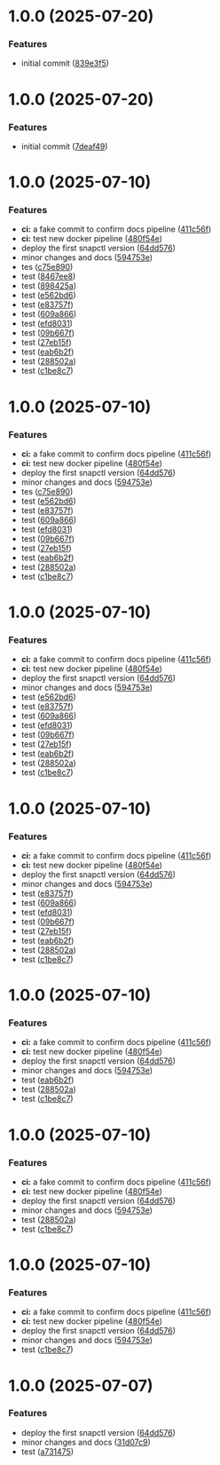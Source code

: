 # 1.0.0 (2025-07-20)


### Features

* initial commit ([839e3f5](https://github.com/open-sori/snapctl/commit/839e3f58edf2ccf1bfa6b2353d2a69a5bc455bc9))

# 1.0.0 (2025-07-20)


### Features

* initial commit ([7deaf49](https://github.com/open-sori/snapctl/commit/7deaf49856c655883797a4fd4b04b3460a835ab9))

# 1.0.0 (2025-07-10)


### Features

* **ci:** a fake commit to confirm docs pipeline ([411c56f](https://github.com/open-sori/snapctl/commit/411c56fab5f83c1b0fd9f9aa3cb12a9e5c61676d))
* **ci:** test new docker pipeline ([480f54e](https://github.com/open-sori/snapctl/commit/480f54e20aa19b1e6ecaacb1d0c3fd17a5cdce5f))
* deploy the first snapctl version ([64dd576](https://github.com/open-sori/snapctl/commit/64dd576db717b358721537be977fe7fe39f40af3))
* minor changes and docs ([594753e](https://github.com/open-sori/snapctl/commit/594753ec3e6f2d9fde9a2a01ccb82f29af7cb511))
* tes ([c75e890](https://github.com/open-sori/snapctl/commit/c75e8906775a2a3efa01d85225aebe1ea024ddd1))
* test ([8467ee8](https://github.com/open-sori/snapctl/commit/8467ee85a4a39916b8830fc61062302a3b354d9b))
* test ([898425a](https://github.com/open-sori/snapctl/commit/898425af4548780d2952f412171eb3a22325e542))
* test ([e562bd6](https://github.com/open-sori/snapctl/commit/e562bd68ed153b5d076222a97042a21720941e72))
* test ([e83757f](https://github.com/open-sori/snapctl/commit/e83757f2918af0e7c23d917dd385cfeb0f07511d))
* test ([609a866](https://github.com/open-sori/snapctl/commit/609a86667ee72da19e1cac03478ec594fffa9e4b))
* test ([efd8031](https://github.com/open-sori/snapctl/commit/efd8031166c0ddbe69bf3fa273bef29aff9c7397))
* test ([09b667f](https://github.com/open-sori/snapctl/commit/09b667f251e219ee5018a547e8f3f3560f35b988))
* test ([27eb15f](https://github.com/open-sori/snapctl/commit/27eb15f350a8054a72abf5b874c4aadee76c8b6c))
* test ([eab6b2f](https://github.com/open-sori/snapctl/commit/eab6b2facc2845d7c5fa0a4cd8fc60b70da0f0ba))
* test ([288502a](https://github.com/open-sori/snapctl/commit/288502a27cd4ee616fbc9265d7fd67033db4712d))
* test ([c1be8c7](https://github.com/open-sori/snapctl/commit/c1be8c7e2a7e2e16789ee76c1f48e05ee3463c75))

# 1.0.0 (2025-07-10)


### Features

* **ci:** a fake commit to confirm docs pipeline ([411c56f](https://github.com/open-sori/snapctl/commit/411c56fab5f83c1b0fd9f9aa3cb12a9e5c61676d))
* **ci:** test new docker pipeline ([480f54e](https://github.com/open-sori/snapctl/commit/480f54e20aa19b1e6ecaacb1d0c3fd17a5cdce5f))
* deploy the first snapctl version ([64dd576](https://github.com/open-sori/snapctl/commit/64dd576db717b358721537be977fe7fe39f40af3))
* minor changes and docs ([594753e](https://github.com/open-sori/snapctl/commit/594753ec3e6f2d9fde9a2a01ccb82f29af7cb511))
* tes ([c75e890](https://github.com/open-sori/snapctl/commit/c75e8906775a2a3efa01d85225aebe1ea024ddd1))
* test ([e562bd6](https://github.com/open-sori/snapctl/commit/e562bd68ed153b5d076222a97042a21720941e72))
* test ([e83757f](https://github.com/open-sori/snapctl/commit/e83757f2918af0e7c23d917dd385cfeb0f07511d))
* test ([609a866](https://github.com/open-sori/snapctl/commit/609a86667ee72da19e1cac03478ec594fffa9e4b))
* test ([efd8031](https://github.com/open-sori/snapctl/commit/efd8031166c0ddbe69bf3fa273bef29aff9c7397))
* test ([09b667f](https://github.com/open-sori/snapctl/commit/09b667f251e219ee5018a547e8f3f3560f35b988))
* test ([27eb15f](https://github.com/open-sori/snapctl/commit/27eb15f350a8054a72abf5b874c4aadee76c8b6c))
* test ([eab6b2f](https://github.com/open-sori/snapctl/commit/eab6b2facc2845d7c5fa0a4cd8fc60b70da0f0ba))
* test ([288502a](https://github.com/open-sori/snapctl/commit/288502a27cd4ee616fbc9265d7fd67033db4712d))
* test ([c1be8c7](https://github.com/open-sori/snapctl/commit/c1be8c7e2a7e2e16789ee76c1f48e05ee3463c75))

# 1.0.0 (2025-07-10)


### Features

* **ci:** a fake commit to confirm docs pipeline ([411c56f](https://github.com/open-sori/snapctl/commit/411c56fab5f83c1b0fd9f9aa3cb12a9e5c61676d))
* **ci:** test new docker pipeline ([480f54e](https://github.com/open-sori/snapctl/commit/480f54e20aa19b1e6ecaacb1d0c3fd17a5cdce5f))
* deploy the first snapctl version ([64dd576](https://github.com/open-sori/snapctl/commit/64dd576db717b358721537be977fe7fe39f40af3))
* minor changes and docs ([594753e](https://github.com/open-sori/snapctl/commit/594753ec3e6f2d9fde9a2a01ccb82f29af7cb511))
* test ([e562bd6](https://github.com/open-sori/snapctl/commit/e562bd68ed153b5d076222a97042a21720941e72))
* test ([e83757f](https://github.com/open-sori/snapctl/commit/e83757f2918af0e7c23d917dd385cfeb0f07511d))
* test ([609a866](https://github.com/open-sori/snapctl/commit/609a86667ee72da19e1cac03478ec594fffa9e4b))
* test ([efd8031](https://github.com/open-sori/snapctl/commit/efd8031166c0ddbe69bf3fa273bef29aff9c7397))
* test ([09b667f](https://github.com/open-sori/snapctl/commit/09b667f251e219ee5018a547e8f3f3560f35b988))
* test ([27eb15f](https://github.com/open-sori/snapctl/commit/27eb15f350a8054a72abf5b874c4aadee76c8b6c))
* test ([eab6b2f](https://github.com/open-sori/snapctl/commit/eab6b2facc2845d7c5fa0a4cd8fc60b70da0f0ba))
* test ([288502a](https://github.com/open-sori/snapctl/commit/288502a27cd4ee616fbc9265d7fd67033db4712d))
* test ([c1be8c7](https://github.com/open-sori/snapctl/commit/c1be8c7e2a7e2e16789ee76c1f48e05ee3463c75))

# 1.0.0 (2025-07-10)


### Features

* **ci:** a fake commit to confirm docs pipeline ([411c56f](https://github.com/open-sori/snapctl/commit/411c56fab5f83c1b0fd9f9aa3cb12a9e5c61676d))
* **ci:** test new docker pipeline ([480f54e](https://github.com/open-sori/snapctl/commit/480f54e20aa19b1e6ecaacb1d0c3fd17a5cdce5f))
* deploy the first snapctl version ([64dd576](https://github.com/open-sori/snapctl/commit/64dd576db717b358721537be977fe7fe39f40af3))
* minor changes and docs ([594753e](https://github.com/open-sori/snapctl/commit/594753ec3e6f2d9fde9a2a01ccb82f29af7cb511))
* test ([e83757f](https://github.com/open-sori/snapctl/commit/e83757f2918af0e7c23d917dd385cfeb0f07511d))
* test ([609a866](https://github.com/open-sori/snapctl/commit/609a86667ee72da19e1cac03478ec594fffa9e4b))
* test ([efd8031](https://github.com/open-sori/snapctl/commit/efd8031166c0ddbe69bf3fa273bef29aff9c7397))
* test ([09b667f](https://github.com/open-sori/snapctl/commit/09b667f251e219ee5018a547e8f3f3560f35b988))
* test ([27eb15f](https://github.com/open-sori/snapctl/commit/27eb15f350a8054a72abf5b874c4aadee76c8b6c))
* test ([eab6b2f](https://github.com/open-sori/snapctl/commit/eab6b2facc2845d7c5fa0a4cd8fc60b70da0f0ba))
* test ([288502a](https://github.com/open-sori/snapctl/commit/288502a27cd4ee616fbc9265d7fd67033db4712d))
* test ([c1be8c7](https://github.com/open-sori/snapctl/commit/c1be8c7e2a7e2e16789ee76c1f48e05ee3463c75))

# 1.0.0 (2025-07-10)


### Features

* **ci:** a fake commit to confirm docs pipeline ([411c56f](https://github.com/open-sori/snapctl/commit/411c56fab5f83c1b0fd9f9aa3cb12a9e5c61676d))
* **ci:** test new docker pipeline ([480f54e](https://github.com/open-sori/snapctl/commit/480f54e20aa19b1e6ecaacb1d0c3fd17a5cdce5f))
* deploy the first snapctl version ([64dd576](https://github.com/open-sori/snapctl/commit/64dd576db717b358721537be977fe7fe39f40af3))
* minor changes and docs ([594753e](https://github.com/open-sori/snapctl/commit/594753ec3e6f2d9fde9a2a01ccb82f29af7cb511))
* test ([eab6b2f](https://github.com/open-sori/snapctl/commit/eab6b2facc2845d7c5fa0a4cd8fc60b70da0f0ba))
* test ([288502a](https://github.com/open-sori/snapctl/commit/288502a27cd4ee616fbc9265d7fd67033db4712d))
* test ([c1be8c7](https://github.com/open-sori/snapctl/commit/c1be8c7e2a7e2e16789ee76c1f48e05ee3463c75))

# 1.0.0 (2025-07-10)


### Features

* **ci:** a fake commit to confirm docs pipeline ([411c56f](https://github.com/open-sori/snapctl/commit/411c56fab5f83c1b0fd9f9aa3cb12a9e5c61676d))
* **ci:** test new docker pipeline ([480f54e](https://github.com/open-sori/snapctl/commit/480f54e20aa19b1e6ecaacb1d0c3fd17a5cdce5f))
* deploy the first snapctl version ([64dd576](https://github.com/open-sori/snapctl/commit/64dd576db717b358721537be977fe7fe39f40af3))
* minor changes and docs ([594753e](https://github.com/open-sori/snapctl/commit/594753ec3e6f2d9fde9a2a01ccb82f29af7cb511))
* test ([288502a](https://github.com/open-sori/snapctl/commit/288502a27cd4ee616fbc9265d7fd67033db4712d))
* test ([c1be8c7](https://github.com/open-sori/snapctl/commit/c1be8c7e2a7e2e16789ee76c1f48e05ee3463c75))

# 1.0.0 (2025-07-10)


### Features

* **ci:** a fake commit to confirm docs pipeline ([411c56f](https://github.com/open-sori/snapctl/commit/411c56fab5f83c1b0fd9f9aa3cb12a9e5c61676d))
* **ci:** test new docker pipeline ([480f54e](https://github.com/open-sori/snapctl/commit/480f54e20aa19b1e6ecaacb1d0c3fd17a5cdce5f))
* deploy the first snapctl version ([64dd576](https://github.com/open-sori/snapctl/commit/64dd576db717b358721537be977fe7fe39f40af3))
* minor changes and docs ([594753e](https://github.com/open-sori/snapctl/commit/594753ec3e6f2d9fde9a2a01ccb82f29af7cb511))
* test ([c1be8c7](https://github.com/open-sori/snapctl/commit/c1be8c7e2a7e2e16789ee76c1f48e05ee3463c75))

# 1.0.0 (2025-07-07)


### Features

* deploy the first snapctl version ([64dd576](https://github.com/open-sori/snapctl/commit/64dd576db717b358721537be977fe7fe39f40af3))
* minor changes and docs ([31d07c9](https://github.com/open-sori/snapctl/commit/31d07c951001a16fe2a388a64429b40df31422ed))
* test ([a731475](https://github.com/open-sori/snapctl/commit/a731475767512af5c9915712814443d168dc778a))
